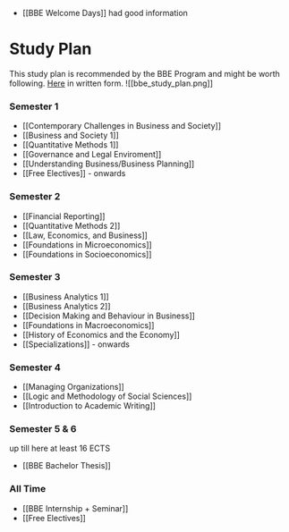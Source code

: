 - [[BBE Welcome Days]] had good information

# Study Plan
This study plan is recommended by the BBE Program and might be worth following. [Here](https://www.wu.ac.at/en/students/my-program/bachelors-programs/business-and-economics/structure-content/) in written form.
![[bbe_study_plan.png]]
### Semester 1
- [[Contemporary Challenges in Business and Society]]
- [[Business and Society 1]]
- [[Quantitative Methods 1]]
- [[Governance and Legal Enviroment]]
- [[Understanding Business/Business Planning]]
- [[Free Electives]] - onwards

### Semester 2
- [[Financial Reporting]]
- [[Quantitative Methods 2]]
- [[Law, Economics, and Business]]
- [[Foundations in Microeconomics]]
- [[Foundations in Socioeconomics]]

### Semester 3
- [[Business Analytics 1]]
- [[Business Analytics 2]]
- [[Decision Making and Behaviour in Business]]
- [[Foundations in Macroeconomics]]
- [[History of Economics and the Economy]]
- [[Specializations]] - onwards

### Semester 4
- [[Managing Organizations]]
- [[Logic and Methodology of Social Sciences]]
- [[Introduction to Academic Writing]]

### Semester 5 & 6
up till here at least 16 ECTS
- [[BBE Bachelor Thesis]]

### All Time
- [[BBE Internship + Seminar]]
- [[Free Electives]]